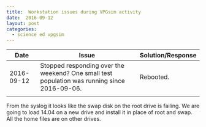 ```yaml
---
title:  Workstation issues during VPGsim activity
date:  2016-09-12
layout: post
categories:
  - science ed vpgsim
---
```


| Date | Issue | Solution/Response |
| ---- | ----- | ----------------- |
| 2016-09-12 | Stopped responding over the weekend? One small test population was running since 2016-09-06. | Rebooted. |
|   |   |   |

From the syslog it looks like the swap disk on the root drive is failing. We are going to load 14.04 on a new drive and install it in place of root and swap. All the home files are on other drives.
